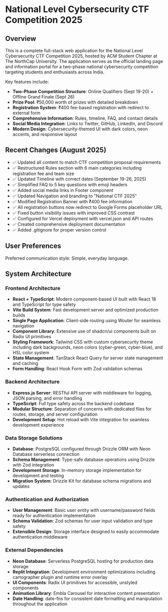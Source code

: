 # National Level Cybersecurity CTF Competition 2025

## Overview

This is a complete full-stack web application for the National Level Cybersecurity CTF Competition 2025, hosted by ACM Student Chapter at The NorthCap University. The application serves as the official landing page and information portal for a two-phase national cybersecurity competition targeting students and enthusiasts across India. 

Key features include:
- **Two-Phase Competition Structure**: Online Qualifiers (Sept 19-20) + Offline Grand Finale (Sept 26)
- **Prize Pool**: ₹50,000 worth of prizes with detailed breakdown
- **Registration System**: ₹400 fee-based registration with redirect to external form
- **Comprehensive Information**: Rules, timeline, FAQ, and contact details
- **Social Media Integration**: Links to Twitter, GitHub, LinkedIn, and Discord
- **Modern Design**: Cybersecurity-themed UI with dark colors, neon accents, and responsive layout

## Recent Changes (August 2025)
- ✅ Updated all content to match CTF competition proposal requirements
- ✅ Restructured Rules section with 6 main categories including registration fee and team size
- ✅ Updated Timeline with correct dates (September 19-26, 2025)
- ✅ Simplified FAQ to 5 key questions with emoji headers
- ✅ Added social media links in Footer component
- ✅ Updated Navigation and branding to "National CTF 2025"
- ✅ Modified Registration Banner with ₹400 fee information
- ✅ All registration buttons now redirect to Google Forms placeholder URL
- ✅ Fixed button visibility issues with improved CSS contrast
- ✅ Configured for Vercel deployment with vercel.json and API routes
- ✅ Created comprehensive deployment documentation
- ✅ Added .gitignore for proper version control

## User Preferences

Preferred communication style: Simple, everyday language.

## System Architecture

### Frontend Architecture
- **React + TypeScript**: Modern component-based UI built with React 18 and TypeScript for type safety
- **Vite Build System**: Fast development server and optimized production builds
- **Single Page Application**: Client-side routing using Wouter for seamless navigation
- **Component Library**: Extensive use of shadcn/ui components built on Radix UI primitives
- **Styling Framework**: Tailwind CSS with custom cybersecurity theme including dark backgrounds, neon colors (cyber-green, cyber-blue), and HSL color system
- **State Management**: TanStack React Query for server state management and caching
- **Form Handling**: React Hook Form with Zod validation schemas

### Backend Architecture
- **Express.js Server**: RESTful API server with middleware for logging, JSON parsing, and error handling
- **TypeScript**: Full type safety across the backend codebase
- **Modular Structure**: Separation of concerns with dedicated files for routes, storage, and server configuration
- **Development Setup**: Hot reload with Vite integration for seamless development experience

### Data Storage Solutions
- **Database**: PostgreSQL configured through Drizzle ORM with Neon Database serverless connection
- **Schema Management**: Type-safe database operations using Drizzle with Zod integration
- **Development Storage**: In-memory storage implementation for development and testing
- **Migration System**: Drizzle Kit for database schema migrations and updates

### Authentication and Authorization
- **User Management**: Basic user entity with username/password fields ready for authentication implementation
- **Schema Validation**: Zod schemas for user input validation and type safety
- **Extensible Design**: Storage interface designed to easily accommodate authentication middleware

### External Dependencies
- **Neon Database**: Serverless PostgreSQL hosting for production data storage
- **Replit Integration**: Development environment optimizations including cartographer plugin and runtime error overlay
- **UI Components**: Radix UI primitives for accessible, unstyled components
- **Animation Library**: Embla Carousel for interactive content presentation
- **Date Handling**: date-fns for consistent date formatting and manipulation throughout the application